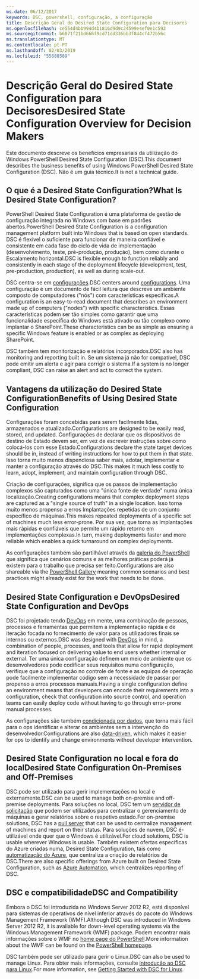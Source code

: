```yaml
---
ms.date: 06/12/2017
keywords: DSC, powershell, configuração, a configuração
title: Descrição Geral do Desired State Configuration para Decisores
ms.openlocfilehash: ce554d4bb994d4b1816d9d9c24599e4ef0e1c593
ms.sourcegitcommit: b6871f21bd666f9cd71dd336bb3f844cf472b56c
ms.translationtype: MT
ms.contentlocale: pt-PT
ms.lasthandoff: 02/03/2019
ms.locfileid: "55688589"
---
```

# <a name="desired-state-configuration-overview-for-decision-makers"></a><span data-ttu-id="765b4-103">Descrição Geral do Desired State Configuration para Decisores</span><span class="sxs-lookup"><span data-stu-id="765b4-103">Desired State Configuration Overview for Decision Makers</span></span>

<span data-ttu-id="765b4-104">Este documento descreve os benefícios empresariais da utilização do Windows PowerShell Desired State Configuration (DSC).</span><span class="sxs-lookup"><span data-stu-id="765b4-104">This document describes the business benefits of using Windows PowerShell Desired State Configuration (DSC).</span></span> <span data-ttu-id="765b4-105">Não é um guia técnico.</span><span class="sxs-lookup"><span data-stu-id="765b4-105">It is not a technical guide.</span></span>

## <a name="what-is-desired-state-configuration"></a><span data-ttu-id="765b4-106">O que é a Desired State Configuration?</span><span class="sxs-lookup"><span data-stu-id="765b4-106">What Is Desired State Configuration?</span></span>

<span data-ttu-id="765b4-107">PowerShell Desired State Configuration é uma plataforma de gestão de configuração integrada no Windows com base em padrões abertos.</span><span class="sxs-lookup"><span data-stu-id="765b4-107">PowerShell Desired State Configuration is a configuration management platform built into Windows that is based on open standards.</span></span> <span data-ttu-id="765b4-108">DSC é flexível o suficiente para funcionar de maneira confiável e consistente em cada fase do ciclo de vida de implementação (desenvolvimento, teste, pré-produção, produção), bem como durante o Escalamento horizontal.</span><span class="sxs-lookup"><span data-stu-id="765b4-108">DSC is flexible enough to function reliably and consistently in each stage of the deployment lifecycle (development, test, pre-production, production), as well as during scale-out.</span></span>

<span data-ttu-id="765b4-109">DSC centra-se em [configurações](../configurations/configurations.md).</span><span class="sxs-lookup"><span data-stu-id="765b4-109">DSC centers around [configurations](../configurations/configurations.md).</span></span>
<span data-ttu-id="765b4-110">Uma configuração é um documento de fácil leitura que descreve um ambiente composto de computadores ("nós") com características específicas.</span><span class="sxs-lookup"><span data-stu-id="765b4-110">A configuration is an easy-to-read document that describes an environment made up of computers ("nodes") with specific characteristics.</span></span>
<span data-ttu-id="765b4-111">Essas características podem ser tão simples como garantir que uma funcionalidade específica do Windows está ativado ou tão complexo como implantar o SharePoint.</span><span class="sxs-lookup"><span data-stu-id="765b4-111">These characteristics can be as simple as ensuring a specific Windows feature is enabled or as complex as deploying SharePoint.</span></span>

<span data-ttu-id="765b4-112">DSC também tem monitorização e relatórios incorporados.</span><span class="sxs-lookup"><span data-stu-id="765b4-112">DSC also has monitoring and reporting built in.</span></span>
<span data-ttu-id="765b4-113">Se um sistema já não for compatível, DSC pode emitir um alerta e agir para corrigir o sistema.</span><span class="sxs-lookup"><span data-stu-id="765b4-113">If a system is no longer compliant, DSC can raise an alert and act to correct the system.</span></span>

## <a name="benefits-of-using-desired-state-configuration"></a><span data-ttu-id="765b4-114">Vantagens da utilização do Desired State Configuration</span><span class="sxs-lookup"><span data-stu-id="765b4-114">Benefits of Using Desired State Configuration</span></span>

<span data-ttu-id="765b4-115">Configurações foram concebidas para serem facilmente lidas, armazenados e atualizado.</span><span class="sxs-lookup"><span data-stu-id="765b4-115">Configurations are designed to be easily read, stored, and updated.</span></span>
<span data-ttu-id="765b4-116">Configurações de declarar que os dispositivos de destino de Estado devem ser, em vez de escrever instruções sobre como colocá-los com esse Estado.</span><span class="sxs-lookup"><span data-stu-id="765b4-116">Configurations declare the state target devices should be in, instead of writing instructions for how to put them in that state.</span></span>
<span data-ttu-id="765b4-117">Isso torna muito menos dispendiosa saber mais, adotar, implementar e manter a configuração através do DSC.</span><span class="sxs-lookup"><span data-stu-id="765b4-117">This makes it much less costly to learn, adopt, implement, and maintain configuration through DSC.</span></span>

<span data-ttu-id="765b4-118">Criação de configurações, significa que os passos de implementação complexos são capturados como uma "única fonte de verdade" numa única localização.</span><span class="sxs-lookup"><span data-stu-id="765b4-118">Creating configurations means that complex deployment steps are captured as a "single source of truth" in a single location.</span></span>
<span data-ttu-id="765b4-119">Isso torna muito menos propenso a erros Implantações repetidas de um conjunto específico de máquinas.</span><span class="sxs-lookup"><span data-stu-id="765b4-119">This makes repeated deployments of a specific set of machines much less error-prone.</span></span>
<span data-ttu-id="765b4-120">Por sua vez, que torna as Implantações mais rápidas e confiáveis que permite um rápido retorno em implementações complexas.</span><span class="sxs-lookup"><span data-stu-id="765b4-120">In turn, making deployments faster and more reliable which enables a quick turnaround on complex deployments.</span></span>

<span data-ttu-id="765b4-121">As configurações também são partilhável através da [galeria do PowerShell](https://powershellgallery.com) que significa que cenários comuns e as melhores práticas poderá já existem para o trabalho que precisa ser feito.</span><span class="sxs-lookup"><span data-stu-id="765b4-121">Configurations are also shareable via the [PowerShell Gallery](https://powershellgallery.com) meaning common scenarios and best practices might already exist for the work that needs to be done.</span></span>


## <a name="desired-state-configuration-and-devops"></a><span data-ttu-id="765b4-122">Desired State Configuration e DevOps</span><span class="sxs-lookup"><span data-stu-id="765b4-122">Desired State Configuration and DevOps</span></span>

<span data-ttu-id="765b4-123">DSC foi projetado tendo [DevOps](http://blogs.technet.com/b/ashleymcglone/archive/2015/11/20/devops-for-n00bs-ie-windows-people.aspx) em mente, uma combinação de pessoas, processos e ferramentas que permitem a implementação rápida e de iteração focada no fornecimento de valor para os utilizadores finais se internos ou externos.</span><span class="sxs-lookup"><span data-stu-id="765b4-123">DSC was designed with [DevOps](http://blogs.technet.com/b/ashleymcglone/archive/2015/11/20/devops-for-n00bs-ie-windows-people.aspx) in mind, a combination of people, processes, and tools that allow for rapid deployment and iteration focused on delivering value to end users whether internal or external.</span></span>
<span data-ttu-id="765b4-124">Ter uma única configuração definem um meio de ambiente que os desenvolvedores pode codificar seus requisitos numa configuração, verifique que a configuração no controle de fonte e as equipas de operação pode facilmente implementar código sem a necessidade de passar por propenso a erros processos manuais.</span><span class="sxs-lookup"><span data-stu-id="765b4-124">Having a single configuration define an environment means that developers can encode their requirements into a configuration, check that configuration into source control, and operation teams can easily deploy code without having to go through error-prone manual processes.</span></span>

<span data-ttu-id="765b4-125">As configurações são também [condicionada por dados](../configurations/configData.md), que torna mais fácil para o ops identificar e alterar os ambientes sem a intervenção do desenvolvedor.</span><span class="sxs-lookup"><span data-stu-id="765b4-125">Configurations are also [data-driven](../configurations/configData.md), which makes it easier for ops to identify and change environments without developer intervention.</span></span>

## <a name="desired-state-configuration-on-premises-and-off-premises"></a><span data-ttu-id="765b4-126">Desired State Configuration no local e fora do local</span><span class="sxs-lookup"><span data-stu-id="765b4-126">Desired State Configuration On-Premises and Off-Premises</span></span>
<span data-ttu-id="765b4-127">DSC pode ser utilizado para gerir implementações no local e externamente.</span><span class="sxs-lookup"><span data-stu-id="765b4-127">DSC can be used to manage both on-premise and off-premise deployments.</span></span>
<span data-ttu-id="765b4-128">Para soluções no local, DSC tem um [servidor de solicitação](../pull-server/pullServer.md) que podem ser utilizados para centralizar o gerenciamento de máquinas e gerar relatórios sobre o respetivo estado.</span><span class="sxs-lookup"><span data-stu-id="765b4-128">For on-premise solutions, DSC has a [pull server](../pull-server/pullServer.md) that can be used to centralize management of machines and report on their status.</span></span>
<span data-ttu-id="765b4-129">Para soluções de nuvem, DSC é-utilizável onde quer que o Windows é utilizável.</span><span class="sxs-lookup"><span data-stu-id="765b4-129">For cloud solutions, DSC is usable wherever Windows is usable.</span></span>
<span data-ttu-id="765b4-130">Também existem ofertas específicas do Azure criadas numa, Desired State Configuration, tais como [automatização do Azure](https://azure.microsoft.com/en-us/documentation/services/automation/), que centraliza a criação de relatórios de DSC.</span><span class="sxs-lookup"><span data-stu-id="765b4-130">There are also specific offerings from Azure built on Desired State Configuration, such as [Azure Automation](https://azure.microsoft.com/en-us/documentation/services/automation/), which centralizes reporting of DSC.</span></span>

## <a name="dsc-and-compatibility"></a><span data-ttu-id="765b4-131">DSC e compatibilidade</span><span class="sxs-lookup"><span data-stu-id="765b4-131">DSC and Compatibility</span></span>

<span data-ttu-id="765b4-132">Embora o DSC foi introduzida no Windows Server 2012 R2, está disponível para sistemas de operativos de nível inferior através do pacote do Windows Management Framework (WMF).</span><span class="sxs-lookup"><span data-stu-id="765b4-132">Although DSC was introduced in Windows Server 2012 R2, it is available for down-level operating systems via the Windows Management Framework (WMF) package.</span></span>
<span data-ttu-id="765b4-133">Podem encontrar mais informações sobre o WMF no [home page do PowerShell](/powershell/).</span><span class="sxs-lookup"><span data-stu-id="765b4-133">More information about the WMF can be found on the [PowerShell homepage](/powershell/).</span></span>

<span data-ttu-id="765b4-134">DSC também pode ser utilizado para gerir o Linux.</span><span class="sxs-lookup"><span data-stu-id="765b4-134">DSC can also be used to manage Linux.</span></span> <span data-ttu-id="765b4-135">Para obter mais informações, consulte [introdução ao DSC para Linux](../getting-started/lnxGettingStarted.md).</span><span class="sxs-lookup"><span data-stu-id="765b4-135">For more information, see [Getting Started with DSC for Linux](../getting-started/lnxGettingStarted.md).</span></span>
